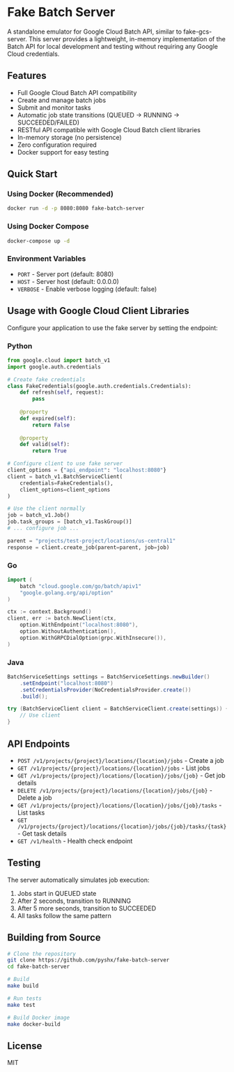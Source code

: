 # Fake Batch Server

A standalone emulator for Google Cloud Batch API, similar to fake-gcs-server. This server provides a lightweight, in-memory implementation of the Batch API for local development and testing without requiring any Google Cloud credentials.

## Features

- Full Google Cloud Batch API compatibility
- Create and manage batch jobs
- Submit and monitor tasks
- Automatic job state transitions (QUEUED → RUNNING → SUCCEEDED/FAILED)
- RESTful API compatible with Google Cloud Batch client libraries
- In-memory storage (no persistence)
- Zero configuration required
- Docker support for easy testing

## Quick Start

### Using Docker (Recommended)

```bash
docker run -d -p 8080:8080 fake-batch-server
```

### Using Docker Compose

```bash
docker-compose up -d
```

### Environment Variables

- `PORT` - Server port (default: 8080)
- `HOST` - Server host (default: 0.0.0.0)
- `VERBOSE` - Enable verbose logging (default: false)

## Usage with Google Cloud Client Libraries

Configure your application to use the fake server by setting the endpoint:

### Python
```python
from google.cloud import batch_v1
import google.auth.credentials

# Create fake credentials
class FakeCredentials(google.auth.credentials.Credentials):
    def refresh(self, request):
        pass
    
    @property
    def expired(self):
        return False
    
    @property
    def valid(self):
        return True

# Configure client to use fake server
client_options = {"api_endpoint": "localhost:8080"}
client = batch_v1.BatchServiceClient(
    credentials=FakeCredentials(),
    client_options=client_options
)

# Use the client normally
job = batch_v1.Job()
job.task_groups = [batch_v1.TaskGroup()]
# ... configure job ...

parent = "projects/test-project/locations/us-central1"
response = client.create_job(parent=parent, job=job)
```

### Go
```go
import (
    batch "cloud.google.com/go/batch/apiv1"
    "google.golang.org/api/option"
)

ctx := context.Background()
client, err := batch.NewClient(ctx,
    option.WithEndpoint("localhost:8080"),
    option.WithoutAuthentication(),
    option.WithGRPCDialOption(grpc.WithInsecure()),
)
```

### Java
```java
BatchServiceSettings settings = BatchServiceSettings.newBuilder()
    .setEndpoint("localhost:8080")
    .setCredentialsProvider(NoCredentialsProvider.create())
    .build();

try (BatchServiceClient client = BatchServiceClient.create(settings)) {
    // Use client
}
```

## API Endpoints

- `POST /v1/projects/{project}/locations/{location}/jobs` - Create a job
- `GET /v1/projects/{project}/locations/{location}/jobs` - List jobs
- `GET /v1/projects/{project}/locations/{location}/jobs/{job}` - Get job details
- `DELETE /v1/projects/{project}/locations/{location}/jobs/{job}` - Delete a job
- `GET /v1/projects/{project}/locations/{location}/jobs/{job}/tasks` - List tasks
- `GET /v1/projects/{project}/locations/{location}/jobs/{job}/tasks/{task}` - Get task details
- `GET /v1/health` - Health check endpoint

## Testing

The server automatically simulates job execution:
1. Jobs start in QUEUED state
2. After 2 seconds, transition to RUNNING
3. After 5 more seconds, transition to SUCCEEDED
4. All tasks follow the same pattern

## Building from Source

```bash
# Clone the repository
git clone https://github.com/pyshx/fake-batch-server
cd fake-batch-server

# Build
make build

# Run tests
make test

# Build Docker image
make docker-build
```

## License

MIT

